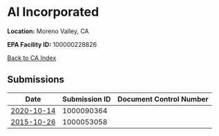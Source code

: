 # Al Incorporated

**Location:** Moreno Valley, CA

**EPA Facility ID:** 100000228826

[Back to CA Index](../../index.md)

## Submissions

| Date | Submission ID | Document Control Number |
|------|--------------|-------------------------|
| [2020-10-14](submissions/1000090364.md) | 1000090364 |  |
| [2015-10-26](submissions/1000053058.md) | 1000053058 |  |
